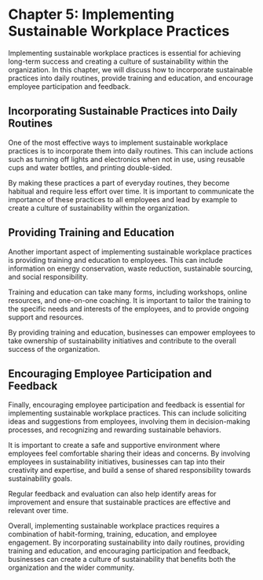 Chapter 5: Implementing Sustainable Workplace Practices
=======================================================

Implementing sustainable workplace practices is essential for achieving long-term success and creating a culture of sustainability within the organization. In this chapter, we will discuss how to incorporate sustainable practices into daily routines, provide training and education, and encourage employee participation and feedback.

Incorporating Sustainable Practices into Daily Routines
-------------------------------------------------------

One of the most effective ways to implement sustainable workplace practices is to incorporate them into daily routines. This can include actions such as turning off lights and electronics when not in use, using reusable cups and water bottles, and printing double-sided.

By making these practices a part of everyday routines, they become habitual and require less effort over time. It is important to communicate the importance of these practices to all employees and lead by example to create a culture of sustainability within the organization.

Providing Training and Education
--------------------------------

Another important aspect of implementing sustainable workplace practices is providing training and education to employees. This can include information on energy conservation, waste reduction, sustainable sourcing, and social responsibility.

Training and education can take many forms, including workshops, online resources, and one-on-one coaching. It is important to tailor the training to the specific needs and interests of the employees, and to provide ongoing support and resources.

By providing training and education, businesses can empower employees to take ownership of sustainability initiatives and contribute to the overall success of the organization.

Encouraging Employee Participation and Feedback
-----------------------------------------------

Finally, encouraging employee participation and feedback is essential for implementing sustainable workplace practices. This can include soliciting ideas and suggestions from employees, involving them in decision-making processes, and recognizing and rewarding sustainable behaviors.

It is important to create a safe and supportive environment where employees feel comfortable sharing their ideas and concerns. By involving employees in sustainability initiatives, businesses can tap into their creativity and expertise, and build a sense of shared responsibility towards sustainability goals.

Regular feedback and evaluation can also help identify areas for improvement and ensure that sustainable practices are effective and relevant over time.

Overall, implementing sustainable workplace practices requires a combination of habit-forming, training, education, and employee engagement. By incorporating sustainability into daily routines, providing training and education, and encouraging participation and feedback, businesses can create a culture of sustainability that benefits both the organization and the wider community.
